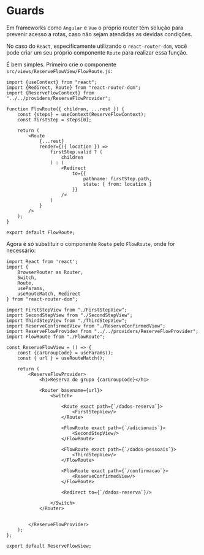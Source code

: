 # Guards

Em frameworks como `Angular` e `Vue` o próprio router tem solução para prevenir acesso a rotas, caso não sejam atendidas as devidas condições.

No caso do `React`, especificamente utilizando o `react-router-dom`, você pode criar um seu próprio componente `Route` para realizar essa função.

É bem simples. Primeiro crie o componente `src/views/ReserveFlowView/FlowRoute.js`:

```
import {useContext} from "react";
import {Redirect, Route} from "react-router-dom";
import {ReserveFlowContext} from "../../providers/ReserveFlowProvider";

function FlowRoute({ children, ...rest }) {
    const {steps} = useContext(ReserveFlowContext);
    const firstStep = steps[0];

    return (
        <Route
            {...rest}
            render={({ location }) =>
                firstStep.valid ? (
                    children
                ) : (
                    <Redirect
                        to={{
                            pathname: firstStep.path,
                            state: { from: location }
                        }}
                    />
                )
            }
        />
    );
}

export default FlowRoute;
```

Agora é só substituir o componente `Route` pelo `FlowRoute`, onde for necessário:

```
import React from 'react';
import {
    BrowserRouter as Router,
    Switch,
    Route,
    useParams,
    useRouteMatch, Redirect
} from "react-router-dom";

import FirstStepView from "./FirstStepView";
import SecondStepView from "./SecondStepView";
import ThirdStepView from "./ThirdStepView";
import ReserveConfirmedView from "./ReserveConfirmedView";
import ReserveFlowProvider from "../../providers/ReserveFlowProvider";
import FlowRoute from "./FlowRoute";

const ReserveFlowView = () => {
    const {carGroupCode} = useParams();
    const { url } = useRouteMatch();

    return (
        <ReserveFlowProvider>
            <h1>Reserva do grupo {carGroupCode}</h1>

            <Router basename={url}>
                <Switch>

                    <Route exact path={`/dados-reserva`}>
                        <FirstStepView/>
                    </Route>

                    <FlowRoute exact path={`/adicionais`}>
                        <SecondStepView/>
                    </FlowRoute>

                    <FlowRoute exact path={`/dados-pessoais`}>
                        <ThirdStepView/>
                    </FlowRoute>

                    <FlowRoute exact path={`/confirmacao`}>
                        <ReserveConfirmedView/>
                    </FlowRoute>

                    <Redirect to={`/dados-reserva`}/>

                </Switch>
            </Router>


        </ReserveFlowProvider>
    );
};

export default ReserveFlowView;
```







